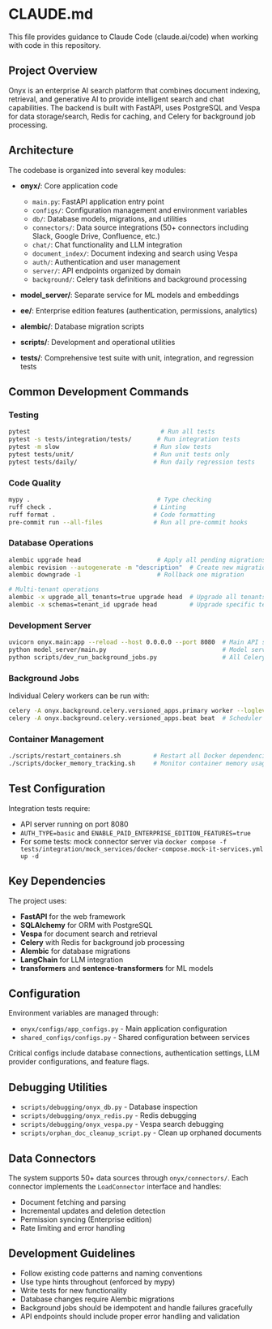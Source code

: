 # CLAUDE.md

This file provides guidance to Claude Code (claude.ai/code) when working with code in this repository.

## Project Overview

Onyx is an enterprise AI search platform that combines document indexing, retrieval, and generative AI to provide intelligent search and chat capabilities. The backend is built with FastAPI, uses PostgreSQL and Vespa for data storage/search, Redis for caching, and Celery for background job processing.

## Architecture

The codebase is organized into several key modules:

- **onyx/**: Core application code
  - `main.py`: FastAPI application entry point
  - `configs/`: Configuration management and environment variables
  - `db/`: Database models, migrations, and utilities
  - `connectors/`: Data source integrations (50+ connectors including Slack, Google Drive, Confluence, etc.)
  - `chat/`: Chat functionality and LLM integration
  - `document_index/`: Document indexing and search using Vespa
  - `auth/`: Authentication and user management
  - `server/`: API endpoints organized by domain
  - `background/`: Celery task definitions and background processing

- **model_server/**: Separate service for ML models and embeddings
- **ee/**: Enterprise edition features (authentication, permissions, analytics)
- **alembic/**: Database migration scripts
- **scripts/**: Development and operational utilities
- **tests/**: Comprehensive test suite with unit, integration, and regression tests

## Common Development Commands

### Testing
```bash
pytest                                    # Run all tests
pytest -s tests/integration/tests/       # Run integration tests  
pytest -m slow                          # Run slow tests
pytest tests/unit/                      # Run unit tests only
pytest tests/daily/                     # Run daily regression tests
```

### Code Quality
```bash
mypy .                                   # Type checking
ruff check .                            # Linting
ruff format .                           # Code formatting
pre-commit run --all-files              # Run all pre-commit hooks
```

### Database Operations
```bash
alembic upgrade head                     # Apply all pending migrations
alembic revision --autogenerate -m "description"  # Create new migration
alembic downgrade -1                     # Rollback one migration

# Multi-tenant operations
alembic -x upgrade_all_tenants=true upgrade head  # Upgrade all tenants
alembic -x schemas=tenant_id upgrade head         # Upgrade specific tenant
```

### Development Server
```bash
uvicorn onyx.main:app --reload --host 0.0.0.0 --port 8080  # Main API server
python model_server/main.py                                # Model server (port 9000)
python scripts/dev_run_background_jobs.py                  # All Celery workers
```

### Background Jobs
Individual Celery workers can be run with:
```bash
celery -A onyx.background.celery.versioned_apps.primary worker --loglevel=INFO
celery -A onyx.background.celery.versioned_apps.beat beat  # Scheduler
```

### Container Management
```bash
./scripts/restart_containers.sh         # Restart all Docker dependencies
./scripts/docker_memory_tracking.sh     # Monitor container memory usage
```

## Test Configuration

Integration tests require:
- API server running on port 8080
- `AUTH_TYPE=basic` and `ENABLE_PAID_ENTERPRISE_EDITION_FEATURES=true`
- For some tests: mock connector server via `docker compose -f tests/integration/mock_services/docker-compose.mock-it-services.yml up -d`

## Key Dependencies

The project uses:
- **FastAPI** for the web framework
- **SQLAlchemy** for ORM with PostgreSQL
- **Vespa** for document search and retrieval
- **Celery** with Redis for background job processing
- **Alembic** for database migrations
- **LangChain** for LLM integration
- **transformers** and **sentence-transformers** for ML models

## Configuration

Environment variables are managed through:
- `onyx/configs/app_configs.py` - Main application configuration
- `shared_configs/configs.py` - Shared configuration between services

Critical configs include database connections, authentication settings, LLM provider configurations, and feature flags.

## Debugging Utilities

- `scripts/debugging/onyx_db.py` - Database inspection
- `scripts/debugging/onyx_redis.py` - Redis debugging
- `scripts/debugging/onyx_vespa.py` - Vespa search debugging
- `scripts/orphan_doc_cleanup_script.py` - Clean up orphaned documents

## Data Connectors

The system supports 50+ data sources through `onyx/connectors/`. Each connector implements the `LoadConnector` interface and handles:
- Document fetching and parsing
- Incremental updates and deletion detection  
- Permission syncing (Enterprise edition)
- Rate limiting and error handling

## Development Guidelines

- Follow existing code patterns and naming conventions
- Use type hints throughout (enforced by mypy)
- Write tests for new functionality
- Database changes require Alembic migrations
- Background jobs should be idempotent and handle failures gracefully
- API endpoints should include proper error handling and validation